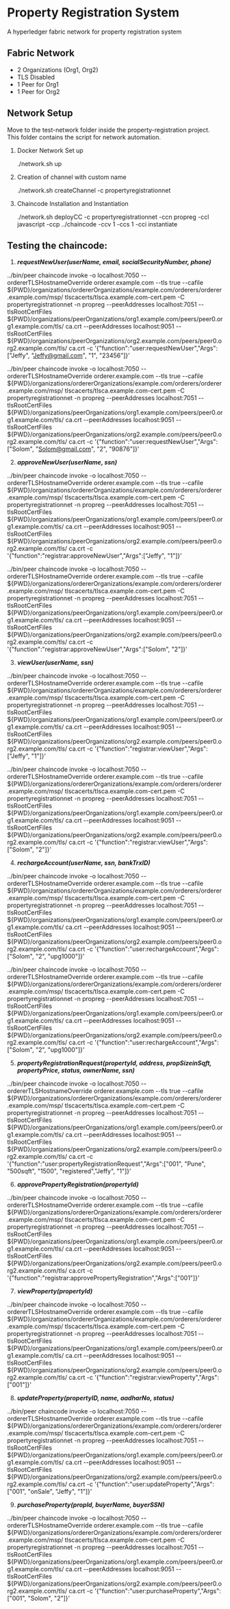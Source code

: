 # Property Registration System
A hyperledger fabric network for property registration system

## Fabric Network
- 2 Organizations (Org1, Org2)
- TLS Disabled
- 1 Peer for Org1
- 1 Peer for Org2


## Network Setup

Move to the test-network folder inside the property-registration project. This folder contains the  script for network automation.

1. Docker Network Set up

    ./network.sh up

2. Creation of channel with custom name
	
    ./network.sh createChannel -c propertyregistrationnet
	
3. Chaincode Installation and Instantiation
	
    ./network.sh deployCC -c propertyregistrationnet -ccn propreg -ccl javascript -ccp ../chaincode -ccv 1 -ccs 1 -cci instantiate


## Testing the chaincode:

1. ***requestNewUser(userName, email, socialSecurityNumber, phone)*** 

../bin/peer chaincode invoke -o localhost:7050 --ordererTLSHostnameOverride orderer.example.com --tls true --cafile
${PWD}/organizations/ordererOrganizations/example.com/orderers/orderer.example.com/msp/
tlscacerts/tlsca.example.com-cert.pem -C propertyregistrationnet -n propreg --peerAddresses
localhost:7051 --tlsRootCertFiles
${PWD}/organizations/peerOrganizations/org1.example.com/peers/peer0.org1.example.com/tls/
ca.crt --peerAddresses localhost:9051 --tlsRootCertFiles
${PWD}/organizations/peerOrganizations/org2.example.com/peers/peer0.org2.example.com/tls/
ca.crt -c '{"function":"user:requestNewUser","Args":["Jeffy", "Jeffy@gmail.com", "1", "23456"]}'



../bin/peer chaincode invoke -o localhost:7050 --ordererTLSHostnameOverride
orderer.example.com --tls true --cafile
${PWD}/organizations/ordererOrganizations/example.com/orderers/orderer.example.com/msp/
tlscacerts/tlsca.example.com-cert.pem -C propertyregistrationnet -n propreg --peerAddresses
localhost:7051 --tlsRootCertFiles
${PWD}/organizations/peerOrganizations/org1.example.com/peers/peer0.org1.example.com/tls/
ca.crt --peerAddresses localhost:9051 --tlsRootCertFiles
${PWD}/organizations/peerOrganizations/org2.example.com/peers/peer0.org2.example.com/tls/
ca.crt -c '{"function":"user:requestNewUser","Args":["Solom", "Solom@gmail.com", "2",
"90876"]}'



2. ***approveNewUser(userName, ssn)***

../bin/peer chaincode invoke -o localhost:7050 --ordererTLSHostnameOverride
orderer.example.com --tls true --cafile
${PWD}/organizations/ordererOrganizations/example.com/orderers/orderer.example.com/msp/
tlscacerts/tlsca.example.com-cert.pem -C propertyregistrationnet -n propreg --peerAddresses
localhost:7051 --tlsRootCertFiles
${PWD}/organizations/peerOrganizations/org1.example.com/peers/peer0.org1.example.com/tls/
ca.crt --peerAddresses localhost:9051 --tlsRootCertFiles
${PWD}/organizations/peerOrganizations/org2.example.com/peers/peer0.org2.example.com/tls/
ca.crt -c '{"function":"registrar:approveNewUser","Args":["Jeffy", "1"]}'



../bin/peer chaincode invoke -o localhost:7050 --ordererTLSHostnameOverride
orderer.example.com --tls true --cafile
${PWD}/organizations/ordererOrganizations/example.com/orderers/orderer.example.com/msp/
tlscacerts/tlsca.example.com-cert.pem -C propertyregistrationnet -n propreg --peerAddresses
localhost:7051 --tlsRootCertFiles
${PWD}/organizations/peerOrganizations/org1.example.com/peers/peer0.org1.example.com/tls/
ca.crt --peerAddresses localhost:9051 --tlsRootCertFiles
${PWD}/organizations/peerOrganizations/org2.example.com/peers/peer0.org2.example.com/tls/
ca.crt -c '{"function":"registrar:approveNewUser","Args":["Solom", "2"]}'



3. ***viewUser(userName, ssn)***

../bin/peer chaincode invoke -o localhost:7050 --ordererTLSHostnameOverride
orderer.example.com --tls true --cafile
${PWD}/organizations/ordererOrganizations/example.com/orderers/orderer.example.com/msp/
tlscacerts/tlsca.example.com-cert.pem -C propertyregistrationnet -n propreg --peerAddresses
localhost:7051 --tlsRootCertFiles
${PWD}/organizations/peerOrganizations/org1.example.com/peers/peer0.org1.example.com/tls/
ca.crt --peerAddresses localhost:9051 --tlsRootCertFiles
${PWD}/organizations/peerOrganizations/org2.example.com/peers/peer0.org2.example.com/tls/
ca.crt -c '{"function":"registrar:viewUser","Args":["Jeffy", "1"]}'



../bin/peer chaincode invoke -o localhost:7050 --ordererTLSHostnameOverride
orderer.example.com --tls true --cafile
${PWD}/organizations/ordererOrganizations/example.com/orderers/orderer.example.com/msp/
tlscacerts/tlsca.example.com-cert.pem -C propertyregistrationnet -n propreg --peerAddresses
localhost:7051 --tlsRootCertFiles
${PWD}/organizations/peerOrganizations/org1.example.com/peers/peer0.org1.example.com/tls/
ca.crt --peerAddresses localhost:9051 --tlsRootCertFiles
${PWD}/organizations/peerOrganizations/org2.example.com/peers/peer0.org2.example.com/tls/
ca.crt -c '{"function":"registrar:viewUser","Args":["Solom", "2"]}'



4. ***rechargeAccount(userName, ssn, bankTrxID)***

../bin/peer chaincode invoke -o localhost:7050 --ordererTLSHostnameOverride
orderer.example.com --tls true --cafile
${PWD}/organizations/ordererOrganizations/example.com/orderers/orderer.example.com/msp/
tlscacerts/tlsca.example.com-cert.pem -C propertyregistrationnet -n propreg --peerAddresses
localhost:7051 --tlsRootCertFiles
${PWD}/organizations/peerOrganizations/org1.example.com/peers/peer0.org1.example.com/tls/
ca.crt --peerAddresses localhost:9051 --tlsRootCertFiles
${PWD}/organizations/peerOrganizations/org2.example.com/peers/peer0.org2.example.com/tls/
ca.crt -c '{"function":"user:rechargeAccount","Args":["Solom", "2", "upg1000"]}'



../bin/peer chaincode invoke -o localhost:7050 --ordererTLSHostnameOverride
orderer.example.com --tls true --cafile
${PWD}/organizations/ordererOrganizations/example.com/orderers/orderer.example.com/msp/
tlscacerts/tlsca.example.com-cert.pem -C propertyregistrationnet -n propreg --peerAddresses
localhost:7051 --tlsRootCertFiles
${PWD}/organizations/peerOrganizations/org1.example.com/peers/peer0.org1.example.com/tls/
ca.crt --peerAddresses localhost:9051 --tlsRootCertFiles
${PWD}/organizations/peerOrganizations/org2.example.com/peers/peer0.org2.example.com/tls/
ca.crt -c '{"function":"user:rechargeAccount","Args":["Solom", "2", "upg1000"]}'



5. ***propertyRegistrationRequest(propertyId, address, propSizeinSqft, propertyPrice, status, ownerName, ssn)***

../bin/peer chaincode invoke -o localhost:7050 --ordererTLSHostnameOverride
orderer.example.com --tls true --cafile
${PWD}/organizations/ordererOrganizations/example.com/orderers/orderer.example.com/msp/
tlscacerts/tlsca.example.com-cert.pem -C propertyregistrationnet -n propreg --peerAddresses
localhost:7051 --tlsRootCertFiles
${PWD}/organizations/peerOrganizations/org1.example.com/peers/peer0.org1.example.com/tls/
ca.crt --peerAddresses localhost:9051 --tlsRootCertFiles
${PWD}/organizations/peerOrganizations/org2.example.com/peers/peer0.org2.example.com/tls/
ca.crt -c '{"function":"user:propertyRegistrationRequest","Args":["001", "Pune", "500sqft", "1500",
"registered","Jeffy", "1"]}'



6. ***approvePropertyRegistration(propertyId)***

../bin/peer chaincode invoke -o localhost:7050 --ordererTLSHostnameOverride
orderer.example.com --tls true --cafile
${PWD}/organizations/ordererOrganizations/example.com/orderers/orderer.example.com/msp/
tlscacerts/tlsca.example.com-cert.pem -C propertyregistrationnet -n propreg --peerAddresses
localhost:7051 --tlsRootCertFiles
${PWD}/organizations/peerOrganizations/org1.example.com/peers/peer0.org1.example.com/tls/
ca.crt --peerAddresses localhost:9051 --tlsRootCertFiles
${PWD}/organizations/peerOrganizations/org2.example.com/peers/peer0.org2.example.com/tls/
ca.crt -c '{"function":"registrar:approvePropertyRegistration","Args":["001"]}'



7. ***viewProperty(propertyId)***

../bin/peer chaincode invoke -o localhost:7050 --ordererTLSHostnameOverride
orderer.example.com --tls true --cafile
${PWD}/organizations/ordererOrganizations/example.com/orderers/orderer.example.com/msp/
tlscacerts/tlsca.example.com-cert.pem -C propertyregistrationnet -n propreg --peerAddresses
localhost:7051 --tlsRootCertFiles
${PWD}/organizations/peerOrganizations/org1.example.com/peers/peer0.org1.example.com/tls/
ca.crt --peerAddresses localhost:9051 --tlsRootCertFiles
${PWD}/organizations/peerOrganizations/org2.example.com/peers/peer0.org2.example.com/tls/
ca.crt -c '{"function":"registrar:viewProperty","Args":["001"]}'



8. ***updateProperty(propertyID, name, aadharNo, status)*** 

../bin/peer chaincode invoke -o localhost:7050 --ordererTLSHostnameOverride
orderer.example.com --tls true --cafile
${PWD}/organizations/ordererOrganizations/example.com/orderers/orderer.example.com/msp/
tlscacerts/tlsca.example.com-cert.pem -C propertyregistrationnet -n propreg --peerAddresses
localhost:7051 --tlsRootCertFiles
${PWD}/organizations/peerOrganizations/org1.example.com/peers/peer0.org1.example.com/tls/
ca.crt --peerAddresses localhost:9051 --tlsRootCertFiles
${PWD}/organizations/peerOrganizations/org2.example.com/peers/peer0.org2.example.com/tls/
ca.crt -c '{"function":"user:updateProperty","Args":["001", "onSale", "Jeffy", "1"]}'



9. ***purchaseProperty(propId, buyerName, buyerSSN)***

../bin/peer chaincode invoke -o localhost:7050 --ordererTLSHostnameOverride
orderer.example.com --tls true --cafile
${PWD}/organizations/ordererOrganizations/example.com/orderers/orderer.example.com/msp/
tlscacerts/tlsca.example.com-cert.pem -C propertyregistrationnet -n propreg --peerAddresses
localhost:7051 --tlsRootCertFiles
${PWD}/organizations/peerOrganizations/org1.example.com/peers/peer0.org1.example.com/tls/
ca.crt --peerAddresses localhost:9051 --tlsRootCertFiles
${PWD}/organizations/peerOrganizations/org2.example.com/peers/peer0.org2.example.com/tls/
ca.crt -c '{"function":"user:purchaseProperty","Args":["001", "Solom", "2"]}'
